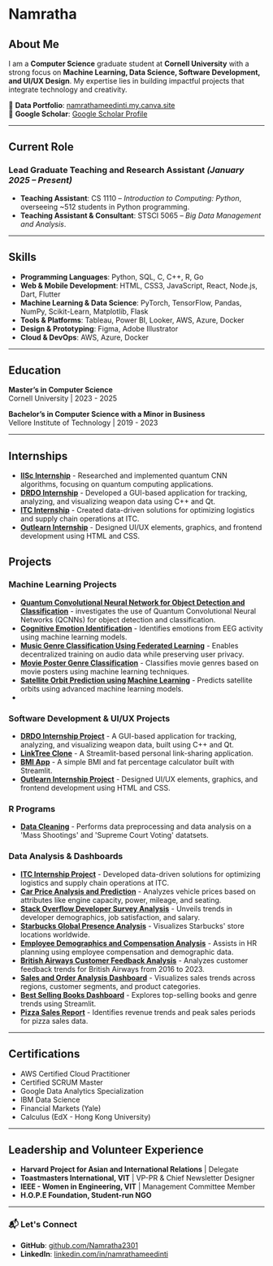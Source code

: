 # Namratha 

## About Me  
I am a **Computer Science** graduate student at **Cornell University** with a strong focus on **Machine Learning, Data Science, Software Development, and UI/UX Design**. My expertise lies in building impactful projects that integrate technology and creativity.  

📂 **Data Portfolio**: [namrathameedinti.my.canva.site](https://namrathameedinti.my.canva.site)  
📄 **Google Scholar**: [Google Scholar Profile](https://scholar.google.com/citations?user=XGkVFoQAAAAJ&hl=en)  

---
## Current Role  

### **Lead Graduate Teaching and Research Assistant** *(January 2025 – Present)*  
- **Teaching Assistant**: CS 1110 – *Introduction to Computing: Python*, overseeing ~512 students in Python programming.  
- **Teaching Assistant & Consultant**: STSCI 5065 – *Big Data Management and Analysis*.  

---

## Skills  

- **Programming Languages**: Python, SQL, C, C++, R, Go
- **Web & Mobile Development**: HTML, CSS3, JavaScript, React, Node.js, Dart, Flutter
- **Machine Learning & Data Science**: PyTorch, TensorFlow, Pandas, NumPy, Scikit-Learn, Matplotlib, Flask  
- **Tools & Platforms**: Tableau, Power BI, Looker, AWS, Azure, Docker  
- **Design & Prototyping**: Figma, Adobe Illustrator  
- **Cloud & DevOps**: AWS, Azure, Docker  

---

## Education  

**Master’s in Computer Science**  
Cornell University | 2023 - 2025  

**Bachelor’s in Computer Science with a Minor in Business**  
Vellore Institute of Technology | 2019 - 2023  

---
## Internships  

- **[IISc Internship](https://github.com/Namratha2301/quantum-computing-internship)** - Researched and implemented quantum CNN algorithms, focusing on quantum computing applications.  
- **[DRDO Internship](https://github.com/Namratha2301/drdo-internship)** - Developed a GUI-based application for tracking, analyzing, and visualizing weapon data using C++ and Qt.  
- **[ITC Internship](https://github.com/Namratha2301/itc-internship)** - Created data-driven solutions for optimizing logistics and supply chain operations at ITC.  
- **[Outlearn Internship](https://github.com/Namratha2301/outlearn-internship)** - Designed UI/UX elements, graphics, and frontend development using HTML and CSS.  


## Projects  

### Machine Learning Projects  
- **[Quantum Convolutional Neural Network for Object Detection and Classification](https://github.com/Namratha2301/quantum-computing-internship)** -  investigates the use of Quantum Convolutional Neural Networks (QCNNs) for object detection and classification. 
- **[Cognitive Emotion Identification](https://github.com/Namratha2301/CognitiveEmotion)** - Identifies emotions from EEG activity using machine learning models.  
- **[Music Genre Classification Using Federated Learning](https://github.com/Namratha2301/music-genre-classification-)** - Enables decentralized training on audio data while preserving user privacy.  
- **[Movie Poster Genre Classification](https://github.com/Namratha2301/Movie-Poster-Genre-Classification)** - Classifies movie genres based on movie posters using machine learning techniques.  
- **[Satellite Orbit Prediction using Machine Learning](https://github.com/Namratha2301/satellite_orbit_prediction)** - Predicts satellite orbits using advanced machine learning models.  
- 
### Software Development & UI/UX Projects   
- **[DRDO Internship Project](https://github.com/Namratha2301/drdo-internship)** - A GUI-based application for tracking, analyzing, and visualizing weapon data, built using C++ and Qt.
- **[LinkTree Clone](https://github.com/Namratha2301/linktree-clone)** - A Streamlit-based personal link-sharing application.  
- **[BMI App](https://github.com/Namratha2301/bmi-app)** - A simple BMI and fat percentage calculator built with Streamlit.
- **[Outlearn Internship Project](https://github.com/Namratha2301/outlearn-internship)** - Designed UI/UX elements, graphics, and frontend development using HTML and CSS.  

### R Programs  
- **[Data Cleaning](https://github.com/Namratha2301/r_programs)** - Performs data preprocessing and data analysis on a 'Mass Shootings' and 'Supreme Court Voting' datatsets.

### Data Analysis & Dashboards  
- **[ITC Internship Project](https://github.com/Namratha2301/itc-internship)** - Developed data-driven solutions for optimizing logistics and supply chain operations at ITC.  
- **[Car Price Analysis and Prediction](https://github.com/Namratha2301/CarPrice_AnalysisAndPrediction)** - Analyzes vehicle prices based on attributes like engine capacity, power, mileage, and seating.  
- **[Stack Overflow Developer Survey Analysis](https://github.com/Namratha2301/stackoverflow-analysis)** - Unveils trends in developer demographics, job satisfaction, and salary.  
- **[Starbucks Global Presence Analysis](https://github.com/Namratha2301/starbucks_global_presence)** - Visualizes Starbucks' store locations worldwide.  
- **[Employee Demographics and Compensation Analysis](https://github.com/Namratha2301/employee_demographics_compensation)** - Assists in HR planning using employee compensation and demographic data.  
- **[British Airways Customer Feedback Analysis](https://github.com/Namratha2301/british_airways_analysis)** - Analyzes customer feedback trends for British Airways from 2016 to 2023.  
- **[Sales and Order Analysis Dashboard](https://github.com/Namratha2301/sales-orders-analysis)** - Visualizes sales trends across regions, customer segments, and product categories.  
- **[Best Selling Books Dashboard](https://github.com/Namratha2301/best-selling-books)** - Explores top-selling books and genre trends using Streamlit.  
- **[Pizza Sales Report](https://github.com/Namratha2301/pizza-sales)** - Identifies revenue trends and peak sales periods for pizza sales data.  

---

## Certifications  
- AWS Certified Cloud Practitioner  
- Certified SCRUM Master  
- Google Data Analytics Specialization  
- IBM Data Science  
- Financial Markets (Yale)  
- Calculus (EdX - Hong Kong University)  

---

## Leadership and Volunteer Experience  
- **Harvard Project for Asian and International Relations** | Delegate  
- **Toastmasters International, VIT** | VP-PR & Chief Newsletter Designer  
- **IEEE - Women in Engineering, VIT** | Management Committee Member  
- **H.O.P.E Foundation, Student-run NGO**  

---

### 📬 Let's Connect  
- **GitHub**: [github.com/Namratha2301](https://github.com/Namratha2301)  
- **LinkedIn**: [linkedin.com/in/namrathameedinti](https://linkedin.com/in/namrathameedinti)  

